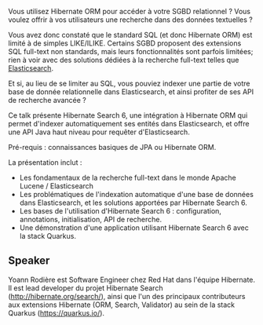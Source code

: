 Vous utilisez Hibernate ORM pour accéder à votre SGBD relationnel ?
Vous voulez offrir à vos utilisateurs une recherche dans des données textuelles ?

Vous avez donc constaté que le standard SQL (et donc Hibernate ORM) est limité à de simples LIKE/ILIKE.
Certains SGBD proposent des extensions SQL full-text non standards, mais leurs fonctionnalités sont parfois limitées;
rien à voir avec des solutions dédiées à la recherche full-text telles que [Elasticsearch](https://www.elastic.co/elasticsearch/).

Et si, au lieu de se limiter au SQL,
vous pouviez indexer une partie de votre base de donnée relationnelle dans Elasticsearch,
et ainsi profiter de ses API de recherche avancée ?

Ce talk présente Hibernate Search 6, une intégration à Hibernate ORM qui permet d'indexer automatiquement
ses entités dans Elasticsearch, et offre une API Java haut niveau pour requêter d'Elasticsearch.

Pré-requis : connaissances basiques de JPA ou Hibernate ORM.

La présentation inclut :

* Les fondamentaux de la recherche full-text dans le monde Apache Lucene / Elasticsearch
* Les problématiques de l'indexation automatique d'une base de données dans Elasticsearch, et les solutions apportées par Hibernate Search 6.
* Les bases de l'utilisation d'Hibernate Search 6 : configuration, annotations, initialisation, API de recherche.
* Une démonstration d'une application utilisant Hibernate Search 6 avec la stack Quarkus.

## Speaker

Yoann Rodière est Software Engineer chez Red Hat dans l'équipe Hibernate.
Il est lead developer du projet Hibernate Search (http://hibernate.org/search/),
ainsi que l'un des principaux contributeurs aux extensions Hibernate (ORM, Search, Validator)
au sein de la stack Quarkus (https://quarkus.io/).
